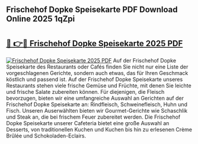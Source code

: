 ## Frischehof Dopke Speisekarte PDF Download Online 2025 1qZpi

# <h2><a href="http://gc96na5.nevu.top/?p=Frischehof+Dopke+Speisekarte">🔗 👉🔴 Frischehof Dopke Speisekarte 2025 PDF</a></h2>

[![Frischehof Dopke Speisekarte 2025 PDF](https://i.imgur.com/dBaPXMq.png)](http://gc96na5.nevu.top/?p=Frischehof+Dopke+Speisekarte)
Auf der Frischehof Dopke Speisekarte des Restaurants oder Cafés finden Sie nicht nur eine Liste der vorgeschlagenen Gerichte, sondern auch etwas, das für Ihren Geschmack köstlich und passend ist. Auf der Frischehof Dopke Speisekarte unseres Restaurants stehen viele frische Gemüse und Früchte, mit denen Sie leichte und frische Salate zubereiten können. Für diejenigen, die Fleisch bevorzugen, bieten wir eine umfangreiche Auswahl an Gerichten auf der Frischehof Dopke Speisekarte an: Rindfleisch, Schweinefleisch, Huhn und Fisch. Unseren Auserwählten bieten wir Gourmet-Gerichte wie Schaschlik und Steak an, die bei frischem Feuer zubereitet werden. Die Frischehof Dopke Speisekarte unserer Cafeteria bietet eine große Auswahl an Desserts, von traditionellen Kuchen und Kuchen bis hin zu erlesenen Crème Brûlée und Schokoladen-Eclairs.
